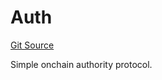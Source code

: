 # Auth
[Git Source](https://github.com/NaniDAO/accounts/blob/ce662883d04645306a7e3363a72f54ee359035a3/src/authority/Auth.sol)

Simple onchain authority protocol.


